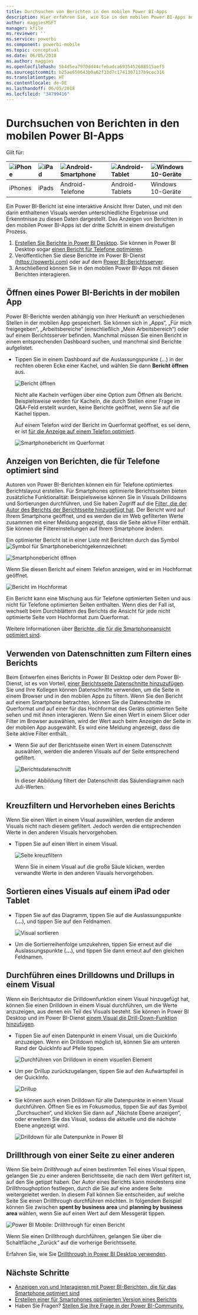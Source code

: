 ```yaml
---
title: Durchsuchen von Berichten in den mobilen Power BI-Apps
description: Hier erfahren Sie, wie Sie in den mobilen Power BI-Apps auf Ihrem Telefon oder Tablet Berichte anzeigen und mit diesen interagieren. Erstellen Sie Berichte im Power BI-Dienst oder in Power BI Desktop, und verwenden Sie sie anschließend in den mobilen Apps.
author: maggiesMSFT
manager: kfile
ms.reviewer: ''
ms.service: powerbi
ms.component: powerbi-mobile
ms.topic: conceptual
ms.date: 06/05/2018
ms.author: maggies
ms.openlocfilehash: 5b4d5ea7970dd44cfebadca6935452688515aef5
ms.sourcegitcommit: b25ae650643b0a62f33d7c1741307137b9cec316
ms.translationtype: HT
ms.contentlocale: de-DE
ms.lasthandoff: 06/05/2018
ms.locfileid: "34799416"
---
```

# <a name="explore-reports-in-the-power-bi-mobile-apps"></a>Durchsuchen von Berichten in den mobilen Power BI-Apps
Gilt für:

| ![iPhone](media/mobile-reports-in-the-mobile-apps/ios-logo-40-px.png) | ![iPad](media/mobile-reports-in-the-mobile-apps/ios-logo-40-px.png) | ![Android-Smartphone](media/mobile-reports-in-the-mobile-apps/android-logo-40-px.png) | ![Android-Tablet](media/mobile-reports-in-the-mobile-apps/android-logo-40-px.png) | ![Windows 10-Geräte](media/mobile-reports-in-the-mobile-apps/win-10-logo-40-px.png) |
|:--- |:--- |:--- |:--- |:--- |
| iPhones |iPads |Android-Telefone |Android-Tablets |Windows 10-Geräte |

Ein Power BI-Bericht ist eine interaktive Ansicht Ihrer Daten, und mit den darin enthaltenen Visuals werden unterschiedliche Ergebnisse und Erkenntnisse zu diesen Daten dargestellt. Das Anzeigen von Berichten in den mobilen Power BI-Apps ist der dritte Schritt in einem dreistufigen Prozess.

1. [Erstellen Sie Berichte in Power BI Desktop](desktop-report-view.md). Sie können in Power BI Desktop sogar [einen Bericht für Telefone optimieren](mobile-apps-view-phone-report.md). 
2. Veröffentlichen Sie diese Berichte im Power BI-Dienst [(https://powerbi.com)](https://powerbi.com) oder auf dem [Power BI-Berichtsserver](report-server/get-started.md).  
3. Anschließend können Sie in den mobilen Power BI-Apps mit diesen Berichten interagieren.

## <a name="open-a-power-bi-report-in-the-mobile-app"></a>Öffnen eines Power BI-Berichts in der mobilen App
Power BI-Berichte werden abhängig von ihrer Herkunft an verschiedenen Stellen in der mobilen App gespeichert. Sie können sich in „Apps“, „Für mich freigegeben“, „Arbeitsbereiche“ (einschließlich „Mein Arbeitsbereich“) oder auf einem Berichtsserver befinden. Manchmal müssen Sie einen Bericht in einem entsprechenden Dashboard suchen, und manchmal sind Berichte aufgelistet.

* Tippen Sie in einem Dashboard auf die Auslassungspunkte (...) in der rechten oberen Ecke einer Kachel, und wählen Sie dann **Bericht öffnen** aus.
  
  ![Bericht öffnen](media/mobile-reports-in-the-mobile-apps/power-bi-android-open-report-tile.png)
  
  Nicht alle Kacheln verfügen über eine Option zum Öffnen als Bericht. Beispielsweise werden für Kacheln, die durch Stellen einer Frage im Q&A-Feld erstellt wurden, keine Berichte geöffnet, wenn Sie auf die Kachel tippen. 
  
  Auf einem Telefon wird der Bericht im Querformat geöffnet, es sei denn, er ist [für die Anzeige auf einem Telefon optimiert](mobile-reports-in-the-mobile-apps.md#view-reports-optimized-for-phones).
  
  ![Smartphonebericht im Querformat](media/mobile-reports-in-the-mobile-apps/power-bi-iphone-report-landscape.png)

## <a name="view-reports-optimized-for-phones"></a>Anzeigen von Berichten, die für Telefone optimiert sind
Autoren von Power BI-Berichten können ein für Telefone optimiertes Berichtslayout erstellen. Für Smartphones optimierte Berichtsseiten bieten zusätzliche Funktionalität: Beispielsweise können Sie in Visuals Drilldowns und Sortierungen durchführen, und Sie haben Zugriff auf die [Filter, die der Autor des Berichts der Berichtsseite hinzugefügt hat](mobile-apps-view-phone-report.md#filter-the-report-page-on-a-phone). Der Bericht wird auf Ihrem Smartphone geöffnet, und es werden die im Web gefilterten Werte zusammen mit einer Meldung angezeigt, dass die Seite aktive Filter enthält. Sie können die Filtereinstellungen auf Ihrem Smartphone ändern.

Ein optimierter Bericht ist in einer Liste mit Berichten durch das Symbol ![Symbol für Smartphonebericht](media/mobile-reports-in-the-mobile-apps/power-bi-phone-report-icon.png)gekennzeichnet:

![Smartphonebericht öffnen](media/mobile-reports-in-the-mobile-apps/power-bi-android-phone-report.png)

Wenn Sie diesen Bericht auf einem Telefon anzeigen, wird er im Hochformat geöffnet.

![Bericht im Hochformat](media/mobile-reports-in-the-mobile-apps/07-power-bi-phone-report-portrait.png)

 Ein Bericht kann eine Mischung aus für Telefone optimierten Seiten und aus nicht für Telefone optimierten Seiten enthalten. Wenn dies der Fall ist, wechselt beim Durchblättern des Berichts die Ansicht für jede nicht optimierte Seite vom Hochformat zum Querformat.

Weitere Informationen über [Berichte, die für die Smartphoneansicht optimiert sind](mobile-apps-view-phone-report.md).

## <a name="use-slicers-to-filter-a-report"></a>Verwenden von Datenschnitten zum Filtern eines Berichts
Beim Entwerfen eines Berichts in Power BI Desktop oder dem Power BI-Dienst, ist es von Vorteil, [einer Berichtsseite Datenschnitte hinzuzufügen](power-bi-visualization-slicers.md). Sie und Ihre Kollegen können Datenschnitte verwenden, um die Seite in einem Browser und in den mobilen Apps zu filtern. Wenn Sie den Bericht auf einem Smartphone betrachten, können Sie die Datenschnitte im Querformat und auf einer für das Hochformat des Geräts optimierten Seite sehen und mit ihnen interagieren. Wenn Sie einen Wert in einem Slicer oder Filter im Browser auswählen, wird der Wert auch beim Anzeigen der Seite in der mobilen App ausgewählt. Es wird eine Meldung angezeigt, dass die Seite aktive Filter enthält.  

* Wenn Sie auf der Berichtsseite einen Wert in einem Datenschnitt auswählen, werden die anderen Visuals auf der Seite entsprechend gefiltert.
  
  ![Berichtsdatenschnitt](media/mobile-reports-in-the-mobile-apps/power-bi-android-tablet-report-slicer.png)
  
  In dieser Abbildung filtert der Datenschnitt das Säulendiagramm nach Juli-Werten.

## <a name="cross-filter-and-highlight-a-report"></a>Kreuzfiltern und Hervorheben eines Berichts
Wenn Sie einen Wert in einem Visual auswählen, werden die anderen Visuals nicht nach diesem gefiltert. Jedoch werden die entsprechenden Werte in den anderen Visuals hervorgehoben.

* Tippen Sie auf einen Wert in einem Visual.
  
  ![Seite kreuzfiltern](media/mobile-reports-in-the-mobile-apps/power-bi-android-tablet-report-highlight.png)
  
  Wenn Sie in einem Visual auf die große Säule klicken, werden verwandte Werte in den anderen Visuals hervorgehoben. 

## <a name="sort-a-visual-on-an-ipad-or-a-tablet"></a>Sortieren eines Visuals auf einem iPad oder Tablet
* Tippen Sie auf das Diagramm, tippen Sie auf die Auslassungspunkte (**...**), und tippen Sie auf den Feldnamen.
  
   ![Visual sortieren](media/mobile-reports-in-the-mobile-apps/power-bi-android-tablet-report-sort.png)
* Um die Sortierreihenfolge umzukehren, tippen Sie erneut auf die Auslassungspunkte (**...**), und tippen Sie dann erneut auf den gleichen Feldnamen.

## <a name="drill-down-and-up-in-a-visual"></a>Durchführen eines Drilldowns und Drillups in einem Visual
Wenn ein Berichtsautor die Drilldownfunktion einem Visual hinzugefügt hat, können Sie einen Drilldown in einem Visual durchführen, um die Werte anzuzeigen, aus denen ein Teil des Visuals besteht. Sie können in Power BI Desktop und im Power BI-Dienst [einem Visual die Drill-Down-Funktion hinzufügen](power-bi-visualization-drill-down.md). 

* Tippen Sie auf einen Datenpunkt in einem Visual, um die QuickInfo anzuzeigen. Wenn ein Drilldown möglich ist, können Sie am unteren Rand der QuickInfo auf Pfeile tippen. 
  
  ![Durchführen von Drilldown in einem visuellen Element](media/mobile-reports-in-the-mobile-apps/power-bi-mobile-drill-down-tooltip.png)

* Um per Drillup zurückzugelangen, tippen Sie auf den Aufwärtspfeil in der QuickInfo.
  
  ![Drillup](media/mobile-reports-in-the-mobile-apps/power-bi-mobile-drill-up-tooltip.png)

* Sie können auch einen Drilldown für alle Datenpunkte in einem Visual durchführen. Öffnen Sie es im Fokusmodus, tippen Sie auf das Symbol „Durchsuchen“, und klicken Sie dann auf „Nächste Ebene anzeigen“, oder erweitern Sie das Visual, sodass die aktuelle und die nächste Ebene angezeigt wird.

   ![Drilldown für alle Datenpunkte in Power BI](media/mobile-reports-in-the-mobile-apps/power-bi-drill-down-all.png)

## <a name="drill-through-from-one-page-to-another"></a>Drillthrough von einer Seite zu einer anderen

Wenn Sie beim *Drillthrough* auf einen bestimmten Teil eines Visual tippen, gelangen Sie zu einer anderen Berichtsseite, die nach dem Wert gefiltert ist, auf den Sie getippt haben. Der Autor eines Berichts kann mindestens eine Drillthroughoption festlegen, durch die Sie auf eine andere Seite weitergeleitet werden. In diesem Fall können Sie entscheiden, auf welche Seite Sie einen Drillthrough durchführen möchten. In folgendem Beispiel können Sie zwischen **spent by business area** und **planning by business area** wählen, wenn Sie auf einen Wert auf dem Messgerät tippen.

![Power BI Mobile: Drillthrough für einen Bericht](media/mobile-reports-in-the-mobile-apps/power-bi-mobile-drill-through-it-spent-report.png)

Wenn Sie einen Drillthrough durchführen, gelangen Sie über die Schaltfläche „Zurück“ auf die vorherige Berichtsseite.

Erfahren Sie, wie Sie [Drillthrough in Power BI Desktop verwenden](desktop-drillthrough.md).

## <a name="next-steps"></a>Nächste Schritte
* [Anzeigen von und Interagieren mit Power BI-Berichten, die für das Smartphone optimiert sind](mobile-apps-view-phone-report.md)
* [Erstellen einer für Smartphones optimierten Version eines Berichts](desktop-create-phone-report.md)
* Haben Sie Fragen? [Stellen Sie Ihre Frage in der Power BI-Community.](http://community.powerbi.com/)


